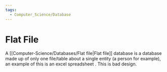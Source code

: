 ```yaml
---
tags:
  - Computer_Science/Database
---
```

# Flat File
A [[Computer-Science/Databases/Flat file|Flat file]] database is a database made up of only one file/table about a single entity (a person for example), an example of this is an excel spreadsheet . This is bad design.